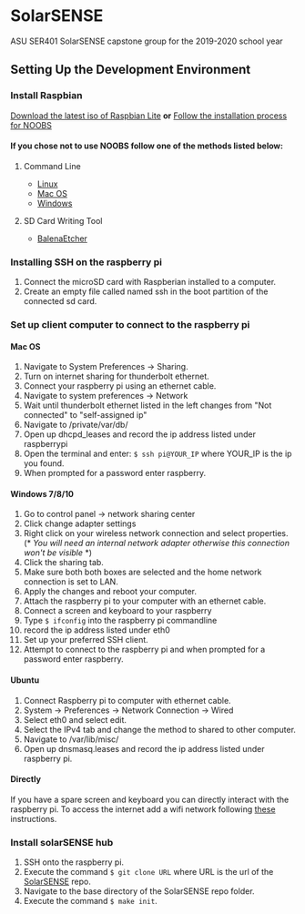 # SolarSENSE
ASU SER401 SolarSENSE capstone group for the 2019-2020 school year

## Setting Up the Development Environment

### Install Raspbian
[Download the latest iso of Raspbian Lite](https://www.raspberrypi.org/downloads/raspbian/)
**or**
[Follow the installation process for NOOBS](https://www.raspberrypi.org/downloads/noobs/)

#### If you chose not to use NOOBS follow one of the methods listed below:
1. Command Line
    - [Linux](https://www.raspberrypi.org/documentation/installation/installing-images/linux.md)
    - [Mac OS](https://www.raspberrypi.org/documentation/installation/installing-images/mac.md)
    - [Windows](https://www.raspberrypi.org/documentation/installation/installing-images/windows.md)

2. SD Card Writing Tool
    - [BalenaEtcher](https://www.balena.io/etcher/)

### Installing SSH on the raspberry pi
1. Connect the microSD card with Raspberian installed to a computer.
2. Create an empty file called named ssh in the boot partition of the connected sd card.

### Set up client computer to connect to the raspberry pi
#### Mac OS
1. Navigate to System Preferences -> Sharing.
2. Turn on internet sharing for thunderbolt ethernet.
3. Connect your raspberry pi using an ethernet cable.
4. Navigate to system preferences -> Network
5. Wait until thunderbolt ethernet listed in the left changes from "Not connected" to "self-assigned ip"
6. Navigate to /private/var/db/
7. Open up dhcpd_leases and record the ip address listed under raspberrypi
8. Open the terminal and enter:
    `$ ssh pi@YOUR_IP` where YOUR_IP is the ip you found. 
9. When prompted for a password enter raspberry.


#### Windows 7/8/10 
1. Go to control panel -> network sharing center
2. Click change adapter settings
3. Right click on your wireless network connection and select properties. (* *You will need an internal network adapter otherwise this connection won't be visible* *)
4. Click the sharing tab.
5. Make sure both both boxes are selected and the home network connection is set to LAN.
6. Apply the changes and reboot your computer.
7. Attach the raspberry pi to your computer with an ethernet cable.
8. Connect a screen and keyboard to your raspberry
9. Type `$ ifconfig` into the raspberry pi commandline
10. record the ip address listed under eth0
11. Set up your preferred SSH client.
12. Attempt to connect to the raspberry pi and when prompted for a password enter raspberry.

#### Ubuntu
1. Connect Raspberry pi to computer with ethernet cable.
2. System -> Preferences -> Network Connection -> Wired
3. Select eth0 and select edit.
4. Select the IPv4 tab and change the method to shared to other computer.
5. Navigate to /var/lib/misc/
6. Open up dnsmasq.leases and record the ip address listed under raspberry pi.

#### Directly
If you have a spare screen and keyboard you can directly interact with the raspberry pi.
To access the internet add a wifi network following [these](https://www.raspberrypi.org/documentation/configuration/wireless/wireless-cli.md) instructions.

### Install solarSENSE hub
1. SSH onto the raspberry pi.
2. Execute the command `$ git clone URL` where URL is the url of the [SolarSENSE](https://github.com/jeremiah-miller/SolarSENSE/tree/dev-sprint3) repo.
3. Navigate to the base directory of the SolarSENSE repo folder.
4. Execute the command `$ make init`.

